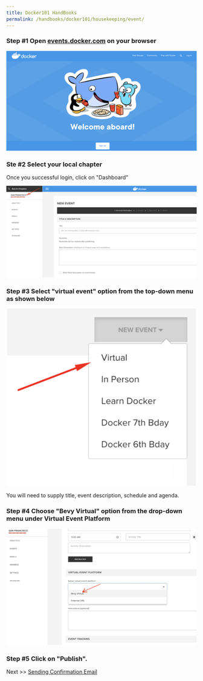 ```yaml
---
title: Docker101 HandBooks
permalink: /handbooks/docker101/housekeeping/event/
---
```


### Step #1 Open [events.docker.com](https://events.docker.com) on your browser

![My Image](img/virtual1.png)



### Ste #2 Select your local chapter

Once you successful login, click on "Dashboard"

![My Image](img/virtual01.png)


### Step #3 Select "virtual event" option from the top-down menu as shown below



![My Image](img/virtual.png)

You will need to supply title, event description, schedule and agenda.


### Step #4 Choose "Bevy Virtual" option from the drop-down menu under Virtual Event Platform


![My Image](img/virtual3.png)

### Step #5 Click on "Publish".


Next >> [Sending Confirmation Email](../email/)
